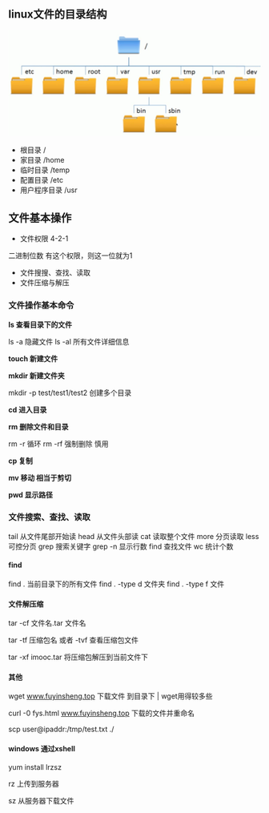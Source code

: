 ## linux文件的目录结构

<img src="./linux文件目录结构.png">

* 根目录 /
* 家目录 /home
* 临时目录 /temp
* 配置目录 /etc
* 用户程序目录 /usr

## 文件基本操作

* 文件权限 4-2-1

二进制位数 有这个权限，则这一位就为1

* 文件搜搜、查找、读取
* 文件压缩与解压

### 文件操作基本命令

**ls 查看目录下的文件**

ls -a 隐藏文件  ls -al 所有文件详细信息

**touch 新建文件**

**mkdir 新建文件夹**

mkdir -p test/test1/test2 创建多个目录

**cd 进入目录**

**rm 删除文件和目录**

rm -r 循环
rm -rf 强制删除 慎用

**cp 复制**

**mv 移动 相当于剪切**

**pwd 显示路径**

### 文件搜索、查找、读取

tail 从文件尾部开始读
head 从文件头部读
cat 读取整个文件
more 分页读取
less 可控分页
grep 搜索关键字 grep -n 显示行数
find 查找文件
wc 统计个数

#### find

find . 当前目录下的所有文件
find . -type d 文件夹
find . -type f 文件

#### 文件解压缩

tar -cf 文件名.tar 文件名

tar -tf 压缩包名 或者 -tvf 查看压缩包文件

tar -xf imooc.tar 将压缩包解压到当前文件下

#### 其他

wget www.fuyinsheng.top 下载文件 到目录下 | wget用得较多些

curl -0 fys.html www.fuyinsheng.top  下载的文件并重命名

scp user@ipaddr:/tmp/test.txt ./

#### windows 通过xshell

yum install lrzsz

rz 上传到服务器

sz 从服务器下载文件